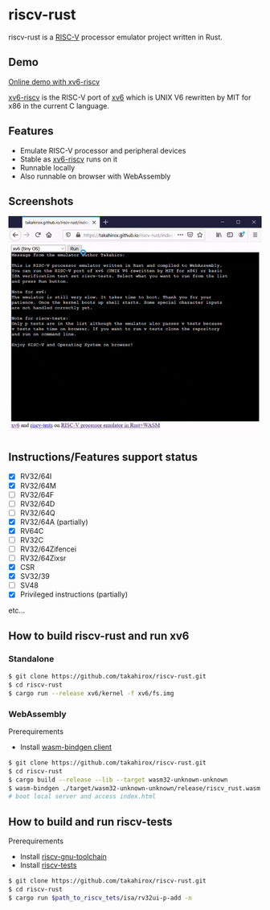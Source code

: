 # riscv-rust

riscv-rust is a [RISC-V](https://riscv.org/) processor emulator project written in Rust.

## Demo

[Online demo with xv6-riscv](https://takahirox.github.io/riscv-rust/index.html)

[xv6-riscv](https://github.com/mit-pdos/xv6-riscv) is the RISC-V port of [xv6](https://pdos.csail.mit.edu/6.828/2019/xv6.html) which is UNIX V6 rewritten by MIT for x86 in the current C language.

## Features

- Emulate RISC-V processor and peripheral devices
- Stable as [xv6-riscv](https://github.com/mit-pdos/xv6-riscv) runs on it
- Runnable locally
- Also runnable on browser with WebAssembly

## Screenshots

![animation](./screenshots/animation.gif)

## Instructions/Features support status

- [x] RV32/64I
- [x] RV32/64M
- [ ] RV32/64F
- [ ] RV32/64D
- [ ] RV32/64Q
- [x] RV32/64A (partially)
- [x] RV64C
- [ ] RV32C
- [ ] RV32/64Zifencei
- [ ] RV32/64Zixsr
- [x] CSR
- [x] SV32/39
- [ ] SV48
- [x] Privileged instructions (partially)

etc...

## How to build riscv-rust and run xv6

### Standalone

```sh
$ git clone https://github.com/takahirox/riscv-rust.git
$ cd riscv-rust
$ cargo run --release xv6/kernel -f xv6/fs.img
```

### WebAssembly

Prerequirements
- Install [wasm-bindgen client](https://rustwasm.github.io/docs/wasm-bindgen/)

```sh
$ git clone https://github.com/takahirox/riscv-rust.git
$ cd riscv-rust
$ cargo build --release --lib --target wasm32-unknown-unknown
$ wasm-bindgen ./target/wasm32-unknown-unknown/release/riscv_rust.wasm --out-dir ./wasm/ --target web --no-typescript
# boot local server and access index.html
```

## How to build and run riscv-tests

Prerequirements
- Install [riscv-gnu-toolchain](https://github.com/riscv/riscv-gnu-toolchain)
- Install [riscv-tests](https://github.com/riscv/riscv-tests)

```sh
$ git clone https://github.com/takahirox/riscv-rust.git
$ cd riscv-rust
$ cargo run $path_to_riscv_tets/isa/rv32ui-p-add -n
```
